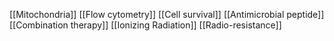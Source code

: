 [[Mitochondria]]
[[Flow cytometry]]
[[Cell survival]]
[[Antimicrobial peptide]]
[[Combination therapy]]
[[Ionizing Radiation]]
[[Radio-resistance]]
